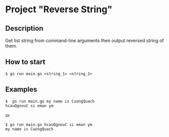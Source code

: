 # Project "Reverse String"

## Description

Get list string from command-line arguments then output reversed string of them.

## How to start

```
$ go run main.go <string_1> <string_2>
```

## Examples

```
$  go run main.go my name is CuongQuach
hcauQgnouC si eman ym
```

or

```
$ go run main.go hcauQgnouC si eman ym
my name is CuongQuach
```